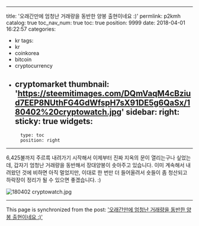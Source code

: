 
---
title: '오래간만에 엄청난 거래량을 동반한 양봉 출현이네요 :)'
permlink: p2kmh
catalog: true
toc_nav_num: true
toc: true
position: 9999
date: 2018-04-01 16:22:57
categories:
- kr
tags:
- kr
- coinkorea
- bitcoin
- cryptocurrency
- cryptomarket
thumbnail: 'https://steemitimages.com/DQmVaqM4cBziud7EEP8NUthFG4GdWfspH7sX91DE5g6QaSx/180402%20cryptowatch.jpg'
sidebar:
    right:
        sticky: true
widgets:
    -
        type: toc
        position: right
---


6,425불까지 주르륵 내려가기 시작해서 이제부터 진짜 지옥의 문이 열리는구나 싶었는데, 갑자기 엄청난 거래량을 동반해서 장대양봉이 솟아주고 있습니다. 이미 계속해서 내려왔던 것에 비하면 아직 멀었지만, 이대로 한 번만 더 들어올려서 숏들이 좀 청산되고 하락장이 정리가 될 수 있으면 좋겠습니다. :)

![180402 cryptowatch.jpg](https://steemitimages.com/DQmVaqM4cBziud7EEP8NUthFG4GdWfspH7sX91DE5g6QaSx/180402%20cryptowatch.jpg)

- - -

This page is synchronized from the post: ['오래간만에 엄청난 거래량을 동반한 양봉 출현이네요 :)'](https://steemit.com/@donekim/p2kmh)
